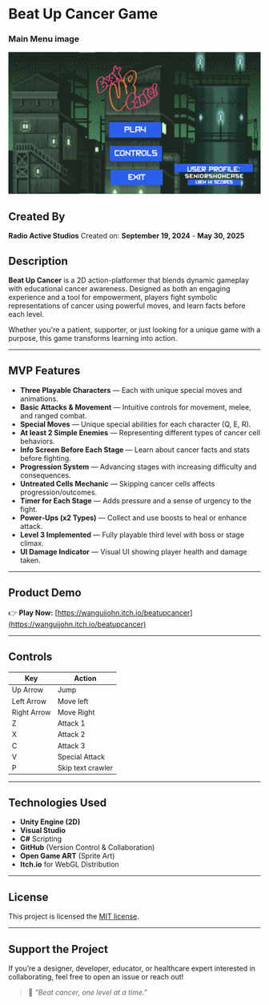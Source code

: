 #  Beat Up Cancer Game

### Main Menu image
![Project Logo](Assets/mainMenu.png)

##  Created By

**Radio Active Studios**  Created on: **September 19, 2024** - **May 30, 2025**

## Description

**Beat Up Cancer** is a 2D action-platformer that blends dynamic gameplay with educational cancer awareness. Designed as both an engaging experience and a tool for empowerment, players fight symbolic representations of cancer using powerful moves, and learn facts before each level.

Whether you're a patient, supporter, or just looking for a unique game with a purpose, this game transforms learning into action.

---

##  MVP Features

-  **Three Playable Characters** — Each with unique special moves and animations.
-  **Basic Attacks & Movement** — Intuitive controls for movement, melee, and ranged combat.
-  **Special Moves** — Unique special abilities for each character (Q, E, R).
-  **At least 2 Simple Enemies** — Representing different types of cancer cell behaviors.
-  **Info Screen Before Each Stage** — Learn about cancer facts and stats before fighting.
-  **Progression System** — Advancing stages with increasing difficulty and consequences.
-  **Untreated Cells Mechanic** — Skipping cancer cells affects progression/outcomes.
-  **Timer for Each Stage** — Adds pressure and a sense of urgency to the fight.
-  **Power-Ups (x2 Types)** — Collect and use boosts to heal or enhance attack.
-  **Level 3 Implemented** — Fully playable third level with boss or stage climax.
- **UI Damage Indicator** — Visual UI showing player health and damage taken.

---

##  Product Demo

👉 **Play Now:** [https://wanguijohn.itch.io/beatupcancer](https://wanguijohn.itch.io/beatupcancer)


---

##  Controls

| Key           | Action              |
|------------   |---------------------|
| Up Arrow      | Jump                |
| Left Arrow    | Move left           |
| Right Arrow   | Move Right          |
| Z             | Attack 1            |
| X             | Attack 2            |
| C             | Attack 3            |
| V             | Special  Attack     |
| P             | Skip text crawler   |

---

##  Technologies Used

- **Unity Engine (2D)**
- **Visual Studio**
- **C#** Scripting
- **GitHub** (Version Control & Collaboration)
- **Open Game ART** (Sprite Art)
- **Itch.io** for WebGL Distribution

---

##  License

This project is licensed the [MIT license](https://opensource.org/licenses/MIT).

---

## Support the Project

If you’re a designer, developer, educator, or healthcare expert interested in collaborating, feel free to open an issue or reach out!

> 💬 *"Beat cancer, one level at a time."*


